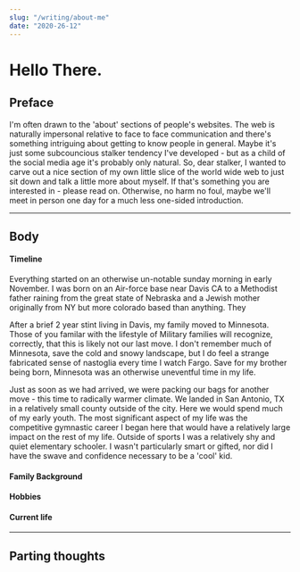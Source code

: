 ```yaml
---
slug: "/writing/about-me"
date: "2020-26-12"
---
```


# Hello There.

## Preface

<p class="preface">
I'm often drawn to the 'about' sections of people's websites. The web is naturally impersonal relative to face to face communication and there's something intriguing about getting to know people in general. Maybe it's just some subcouncious stalker tendency I've developed - but as a child of the social media age it's probably only natural. So, dear stalker, I wanted to carve out a nice section of my own little slice of the world wide web to just sit down and talk a little more about myself. If that's something you are interested in - please read on. Otherwise, no harm no foul, maybe we'll meet in person one day for a much less one-sided introduction.
</p>

---

## Body

#### Timeline

<p class="body">
Everything started on an otherwise un-notable sunday morning in early November. I was born on an Air-force base near Davis CA to a Methodist father raining from the great state of Nebraska and a Jewish mother originally from NY but more colorado based than anything. They

After a brief 2 year stint living in Davis, my family moved to Minnesota. Those of you familar with the lifestyle of Military families will recognize, correctly, that this is likely not our last move. I don't remember much of Minnesota, save the cold and snowy landscape, but I do feel a strange fabricated sense of nastoglia every time I watch Fargo. Save for my brother being born, Minnesota was an otherwise uneventful time in my life.

Just as soon as we had arrived, we were packing our bags for another move - this time to radically warmer climate. We landed in San Antonio, TX in a relatively small county outside of the city. Here we would spend much of my early youth. The most significant aspect of my life was the competitive gymnastic career I began here that would have a relatively large impact on the rest of my life. Outside of sports I was a relatively shy and quiet elementary schooler. I wasn't particularly smart or gifted, nor did I have the swave and confidence necessary to be a 'cool' kid.

</p>

#### Family Background

#### Hobbies

#### Current life

---

## Parting thoughts
